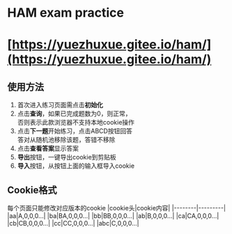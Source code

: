# HAM exam practice
# [https://yuezhuxue.gitee.io/ham/](https://yuezhuxue.gitee.io/ham/)

## 使用方法
1. 首次进入练习页面需点击**初始化**
2. 点击**查询**，如果已完成题数为0，则正常，  
    否则表示此款浏览器不支持本地cookie操作
3. 点击**下一题**开始练习，点击ABCD按钮回答  
    答对从随机池移除该题，答错不移除
4. 点击**查看答案**显示答案
5. **导出**按钮，一键导出cookie到剪贴板
6. **导入**按钮，从按钮上面的输入框导入cookie





## Cookie格式
每个页面只能修改对应版本的cookie
|cookie头|cookie内容|
|--------|---------|
|aa|A,0,0,0...|
|ba|BA,0,0,0...|
|bb|BB,0,0,0...|
|ab|B,0,0,0...|
|ca|CA,0,0,0...|
|cb|CB,0,0,0...|
|cc|CC,0,0,0...|
|abc|C,0,0,0...|